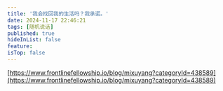 ```yaml
---
title: '我会找回我的生活吗？我承诺。'
date: 2024-11-17 22:46:21
tags: [随机说话]
published: true
hideInList: false
feature: 
isTop: false
---
```

[https://www.frontlinefellowship.io/blog/mixuyang?categoryId=438589](https://www.frontlinefellowship.io/blog/mixuyang?categoryId=438589)